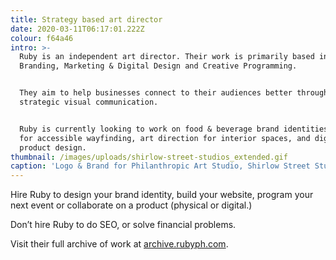 ```yaml
---
title: Strategy based art director
date: 2020-03-11T06:17:01.222Z
colour: f64a46
intro: >-
  Ruby is an independent art director. Their work is primarily based in
  Branding, Marketing & Digital Design and Creative Programming.


  They aim to help businesses connect to their audiences better through
  strategic visual communication.


  Ruby is currently looking to work on food & beverage brand identities, design
  for accessible wayfinding, art direction for interior spaces, and digital
  product design.
thumbnail: /images/uploads/shirlow-street-studios_extended.gif
caption: 'Logo & Brand for Philanthropic Art Studio, Shirlow Street Studios, 2019'
---
```

Hire Ruby to design your brand identity, build your website, program your next event or collaborate on a product (physical or digital.)

Don’t hire Ruby to do SEO, or solve financial problems.

Visit their full archive of work at [archive.rubyph.com](http://archive.rubyph.com?subject=Hey!).